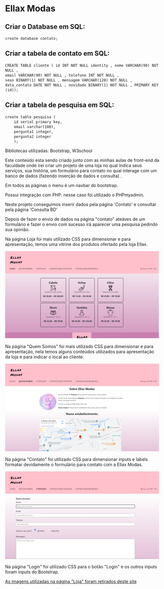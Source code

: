 # Ellax Modas


## Criar o Database em SQL:
```
create database contato;
```
## Criar a tabela de contato em SQL:
```
CREATE TABLE cliente ( id INT NOT NULL identity , nome VARCHAR(90) NOT NULL ,
email VARCHAR(90) NOT NULL , telefone INT NOT NULL ,
sexo BINARY(1) NOT NULL , mensagem VARCHAR(120) NOT NULL ,
data_contato DATE NOT NULL , novidade BINARY(1) NOT NULL , PRIMARY KEY (id));
```
## Criar a tabela de pesquisa em SQL:
```
create table pesquisa (
	id serial primary key,
	email varchar(100),
	pergunta1 integer,
	pergunta2 integer
    );
```

Bibliotecas utilizadas: Bootstrap, W3school

Este conteúdo esta sendo criado junto com as minhas aulas de front-end da faculdade onde irei criar um projeto de uma loja no qual indica seus serviços, sua história, um formulário para contato no qual interage com um banco de dados (fazendo inserção de dados e consulta) .

Em todos as páginas o menu é um navbar do bootstrap.

Possui integração com PHP. nesse caso foi utilizado o PHPmyadmin.

Neste projeto conseguimos inserir dados pela página 'Contato' e consultar pela página 'Consulta BD'

Depois de fazer o envio de dados na página "contato" ateáves de um formulário e fazer o envio com sucesso irá aparecer uma pesquisa pedindo sua opinião. 

Na página Loja foi mais utilizado CSS para dimensionar e para apresentação, temos uma vitrine dos produtos ofertado pela loja Ellax.

![Loja](imagens/loja.png "Loja")

Na página "Quem Somos" foi mais utilizado CSS para dimensionar e para apresentação, nela temos alguns conteúdos utilizados para apresentação da loja e para indicar o local ao cliente.

![quem somos](imagens/quemsomos.png "Quem Somos")

Na página "Contato" foi utilizado CSS para dimensionar inputs e labels formatar devidamente o formulário para contato com a Ellax Modas.

![Formulário](imagens/contato.png "Formulário")

Na página "Login" foi utilizado CSS para o botão "Login" e os outros inputs foram inputs do Bootstrap.


[As imagens utilizadas na página "Loja" foram retirados deste site](https://www.flaticon.com/br/)
